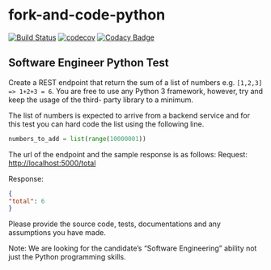 # fork-and-code-python

[![Build Status](https://travis-ci.org/dev-11/direct-line-test.svg?branch=master)](https://travis-ci.org/dev-11/direct-line-test)
[![codecov](https://codecov.io/gh/dev-11/direct-line-test/branch/master/graph/badge.svg)](https://codecov.io/gh/dev-11/direct-line-test)
[![Codacy Badge](https://api.codacy.com/project/badge/Grade/62b05d1ff2b6409cbf80fbced63993f3)](https://www.codacy.com/manual/dev-11/direct-line-test?utm_source=github.com&amp;utm_medium=referral&amp;utm_content=dev-11/direct-line-test&amp;utm_campaign=Badge_Grade)

## Software Engineer Python Test

Create a REST endpoint that return the sum of a list of numbers e.g. `[1,2,3] => 1+2+3 = 6`. You are free to use any Python 3 framework, however, try and keep the usage of the third- party library to a minimum.

The list of numbers is expected to arrive from a backend service and for this test you can hard code the list using the following line.
```python
numbers_to_add = list(range(10000001))
```
The url of the endpoint and the sample response is as follows: Request: <http://localhost:5000/total>

Response:
```json
{
"total": 6
}
```

Please provide the source code, tests, documentations and any assumptions you have made.

Note: We are looking for the candidate’s “Software Engineering” ability not just the Python programming skills.
